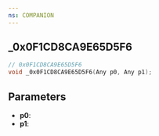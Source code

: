 ```yaml
---
ns: COMPANION
---
```

## _0x0F1CD8CA9E65D5F6

```c
// 0x0F1CD8CA9E65D5F6
void _0x0F1CD8CA9E65D5F6(Any p0, Any p1);
```

## Parameters
* **p0**:
* **p1**:
